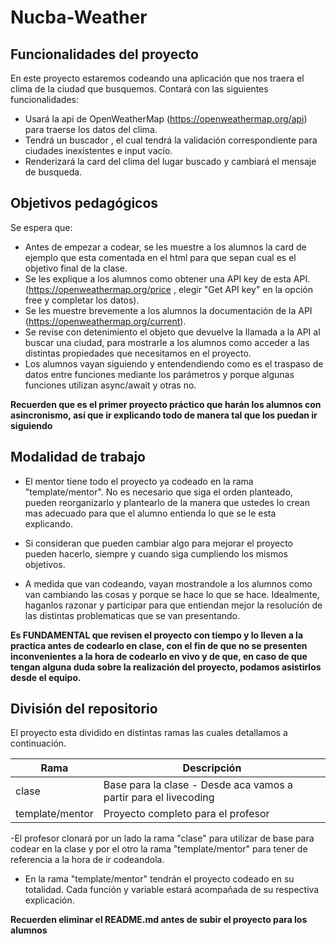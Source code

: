 # Nucba-Weather

## Funcionalidades del proyecto

En este proyecto estaremos codeando una aplicación que nos traera el clima de la ciudad que busquemos. Contará con las siguientes funcionalidades:

- Usará la api de OpenWeatherMap (https://openweathermap.org/api) para traerse los datos del clima.
- Tendrá un buscador , el cual tendrá la validación correspondiente para ciudades inexistentes e input vacío.
- Renderizará la card del clima del lugar buscado y cambiará el mensaje de busqueda.

## Objetivos pedagógicos

Se espera que:


- Antes de empezar a codear, se les muestre a los alumnos la card de ejemplo que esta comentada en el html para que sepan cual es el objetivo final de la clase.
- Se les explique a los alumnos como obtener una API key de esta API. (https://openweathermap.org/price , elegir "Get API key" en la opción free y completar los datos).
- Se les muestre brevemente a los alumnos la documentación de la API (https://openweathermap.org/current).
- Se revise con detenimiento el objeto que devuelve la llamada a la API al buscar una ciudad, para mostrarle a los alumnos como acceder a las distintas propiedades que necesitamos en el proyecto.
- Los alumnos vayan siguiendo y entendendiendo como es el traspaso de datos entre funciones mediante los parámetros y porque algunas funciones utilizan async/await y otras no.

**Recuerden que es el primer proyecto práctico que harán los alumnos con asincronismo, así que ir explicando todo de manera tal que los puedan ir siguiendo**

## Modalidad de trabajo

- El mentor tiene todo el proyecto ya codeado en la rama "template/mentor". No es necesario que siga el orden planteado, pueden reorganizarlo y plantearlo de la manera que ustedes lo crean mas adecuado para que el alumno entienda lo que se le esta explicando.
- Si consideran que pueden cambiar algo para mejorar el proyecto pueden hacerlo, siempre y cuando siga cumpliendo los mismos objetivos.

- A medida que van codeando, vayan mostrandole a los alumnos como van cambiando las cosas y porque se hace lo que se hace. Idealmente, haganlos razonar y participar para que entiendan mejor la resolución de las distintas problematicas que se van presentando.

**Es FUNDAMENTAL que revisen el proyecto con tiempo y lo lleven a la practica antes de codearlo en clase, con el fin de que no se presenten inconvenientes a la hora de codearlo en vivo y de que, en caso de que tengan alguna duda sobre la realización del proyecto, podamos asistirlos desde el equipo.**

## División del repositorio

El proyecto esta dividido en distintas ramas las cuales detallamos a continuación.

| Rama            | Descripción                                                      |
| --------------- | ---------------------------------------------------------------- |
| clase           | Base para la clase - Desde aca vamos a partir para el livecoding |
| template/mentor | Proyecto completo para el profesor                               |

-El profesor clonará por un lado la rama "clase" para utilizar de base para codear en la clase y por el otro la rama "template/mentor" para tener de referencia a la hora de ir codeandola.

- En la rama "template/mentor" tendrán el proyecto codeado en su totalidad. Cada función y variable estará acompañada de su respectiva explicación.

**Recuerden eliminar el README.md antes de subir el proyecto para los alumnos**

